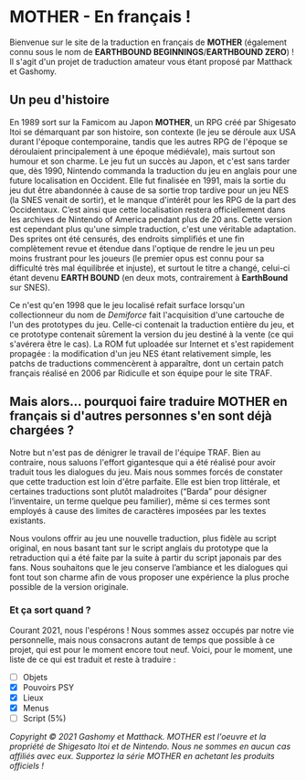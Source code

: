 # MOTHER - En français !

Bienvenue sur le site de la traduction en français de **MOTHER** (également connu sous le nom de **EARTHBOUND BEGINNINGS**/**EARTHBOUND ZERO**) ! Il s'agit d'un projet de traduction amateur vous étant proposé par Matthack et Gashomy.

## Un peu d'histoire

En 1989 sort sur la Famicom au Japon **MOTHER**, un RPG créé par Shigesato Itoi se démarquant par son histoire, son contexte (le jeu se déroule aux USA durant l'époque contemporaine, tandis que les autres RPG de l'époque se déroulaient principalement à une époque médiévale), mais surtout son humour et son charme. Le jeu fut un succès au Japon, et c'est sans tarder que, dès 1990, Nintendo commanda la traduction du jeu en anglais pour une future localisation en Occident. Elle fut finalisée en 1991, mais la sortie du jeu dut être abandonnée à cause de sa sortie trop tardive pour un jeu NES (la SNES venait de sortir), et le manque d'intérêt pour les RPG de la part des Occidentaux. C’est ainsi que cette localisation restera officiellement dans les archives de Nintendo of America pendant plus de 20 ans. Cette version est cependant plus qu'une simple traduction, c'est une véritable adaptation. Des sprites ont été censurés, des endroits simplifiés et une fin complètement revue et étendue dans l'optique de rendre le jeu un peu moins frustrant pour les joueurs (le premier opus est connu pour sa difficulté très mal équilibrée et injuste), et surtout le titre a changé, celui-ci étant devenu **EARTH BOUND** (en deux mots, contrairement à **EarthBound** sur SNES).

Ce n'est qu'en 1998 que le jeu localisé refait surface lorsqu'un collectionneur du nom de _Demiforce_ fait l'acquisition d'une cartouche de l'un des prototypes du jeu. Celle-ci contenait la traduction entière du jeu, et ce prototype contenait sûrement la version du jeu destiné à la vente (ce qui s'avérera être le cas). La ROM fut uploadée sur Internet et s'est rapidement propagée : la modification d'un jeu NES étant relativement simple, les patchs de traductions commencèrent à apparaître, dont un certain patch français réalisé en 2006 par Ridiculle et son équipe pour le site TRAF.

## Mais alors... pourquoi faire traduire MOTHER en français si d'autres personnes s'en sont déjà chargées ?

Notre but n'est pas de dénigrer le travail de l'équipe TRAF. Bien au contraire, nous saluons l'effort gigantesque qui a été réalisé pour avoir traduit tous les dialogues du jeu. Mais nous sommes forcés de constater que cette traduction est loin d'être parfaite. Elle est bien trop littérale, et certaines traductions sont plutôt maladroites (“Barda” pour désigner l’inventaire, un terme quelque peu familier), même si ces termes sont employés à cause des limites de caractères imposées par les textes existants.

Nous voulons offrir au jeu une nouvelle traduction, plus fidèle au script original, en nous basant tant sur le script anglais du prototype que la retraduction qui a été faite par la suite à partir du script japonais par des fans. Nous souhaitons que le jeu conserve l’ambiance et les dialogues qui font tout son charme afin de vous proposer une expérience la plus proche possible de la version originale.

### Et ça sort quand ?

Courant 2021, nous l'espérons ! Nous sommes assez occupés par notre vie personnelle, mais nous consacrons autant de temps que possible à ce projet, qui est pour le moment encore tout neuf.
Voici, pour le moment, une liste de ce qui est traduit et reste à traduire :

 * [ ] Objets
 * [x] Pouvoirs PSY
 * [x] Lieux
 * [x] Menus
 * [ ] Script (5%)

_Copyright ©️ 2021 Gashomy et Matthack. MOTHER est l'oeuvre et la propriété de Shigesato Itoi et de Nintendo. Nous ne sommes en aucun cas affiliés avec eux. Supportez la série MOTHER en achetant les produits officiels !_

